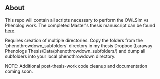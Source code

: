 ## About

This repo will contain all scripts necessary to perform the OWLSim vs Phenolog work. The completed Master's thesis manuscript can be found [here](http://digitalcommons.ohsu.edu/etd/3741/).

Requires creation of multiple directories. Copy the folders from the 'phenothrowdown_subfolders' directory in my thesis Dropbox (Laraway Phenologs Thesis/Data/phenothrowdown_subfolders/) and dump all subfolders into your local phenothrowdown directory.

NOTE: Additional post-thesis-work code cleanup and documentation coming soon.
